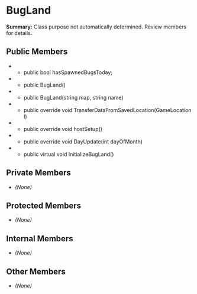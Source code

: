 # BugLand

**Summary:** Class purpose not automatically determined. Review members for details.

## Public Members
- - public bool hasSpawnedBugsToday;
- - public BugLand()
- - public BugLand(string map, string name)
- - public override void TransferDataFromSavedLocation(GameLocation l)
- - public override void hostSetup()
- - public override void DayUpdate(int dayOfMonth)
- - public virtual void InitializeBugLand()

## Private Members
- *(None)*

## Protected Members
- *(None)*

## Internal Members
- *(None)*

## Other Members
- *(None)*
